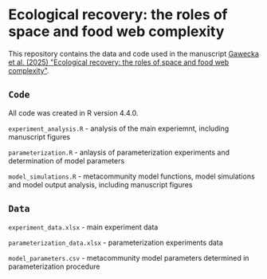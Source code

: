 # Ecological recovery: the roles of space and food web complexity

This repository contains the data and code used in the manuscript [Gawecka et al. (2025) "Ecological recovery: the roles of space and food web complexity"](INSERT_URL).

## `Code`
All code was created in R version 4.4.0.

`experiment_analysis.R` - analysis of the main experiemnt, including manuscript figures

`parameterization.R` - anlaysis of parameterization experiments and determination of model parameters

`model_simulations.R` - metacommunity model functions, model simulations and model output analysis, including manuscript figures

## `Data`

`experiment_data.xlsx` - main experiment data

`parameterization_data.xlsx` - parameterization experiments data

`model_parameters.csv` - metacommunity model parameters determined in parameterization procedure
